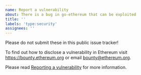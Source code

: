 ```yaml
---
name: Report a vulnerability
about: There is a bug in go-ethereum that can be exploited
title: ''
labels: 'type:security'
assignees: ''
---
```


Please do not submit these in this public issue tracker!

To find out how to disclose a vulnerability in Ethereum visit https://bounty.ethereum.org or email bounty@ethereum.org.

Please read [Reporting a vulnerability](https://github.com/ethereum/go-ethereum/security/policy#reporting-a-vulnerability) for more information.

